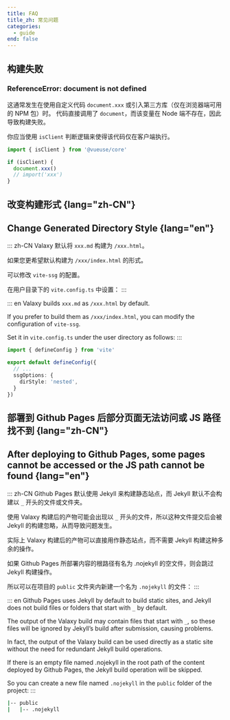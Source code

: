 ```yaml
---
title: FAQ
title_zh: 常见问题
categories:
  - guide
end: false
---
```


## 构建失败

### ReferenceError: document is not defined

这通常发生在使用自定义代码 `document.xxx` 或引入第三方库（仅在浏览器端可用的 NPM 包）时。
代码直接调用了 `document`，而该变量在 Node 端不存在，因此导致构建失败。

你应当使用 `isClient` 判断逻辑来使得该代码仅在客户端执行。

```ts
import { isClient } from '@vueuse/core'

if (isClient) {
  document.xxx()
  // import('xxx')
}
```

## 改变构建形式 {lang="zh-CN"}

## Change Generated Directory Style {lang="en"}

::: zh-CN
Valaxy 默认将 `xxx.md` 构建为 `/xxx.html`。

如果您更希望默认构建为 `/xxx/index.html` 的形式。

可以修改 `vite-ssg` 的配置。

在用户目录下的 `vite.config.ts` 中设置：
:::

::: en
Valaxy builds `xxx.md` as `/xxx.html` by default.

If you prefer to build them as `/xxx/index.html`, you can modify the configuration of `vite-ssg`.

Set it in `vite.config.ts` under the user directory as follows:
:::

```ts [vite.config.ts]
import { defineConfig } from 'vite'

export default defineConfig({
  // ...
  ssgOptions: {
    dirStyle: 'nested',
  }
})
```

## 部署到 Github Pages 后部分页面无法访问或 JS 路径找不到 {lang="zh-CN"}

## After deploying to Github Pages, some pages cannot be accessed or the JS path cannot be found {lang="en"}

::: zh-CN
Github Pages 默认使用 Jekyll 来构建静态站点，而 Jekyll 默认不会构建以 `_` 开头的文件或文件夹。

使用 Valaxy 构建后的产物可能会出现以 `_` 开头的文件，所以这种文件提交后会被 Jekyll 的构建忽略，从而导致问题发生。

实际上 Valaxy 构建后的产物可以直接用作静态站点，而不需要 Jekyll 构建这种多余的操作。

如果 Github Pages 所部署内容的根路径有名为 .nojekyll 的空文件，则会跳过 Jekyll 构建操作。

所以可以在项目的 `public` 文件夹内新建一个名为 `.nojekyll` 的文件：
:::

::: en
Github Pages uses Jekyll by default to build static sites, and Jekyll does not build files or folders that start with `_` by default.

The output of the Valaxy build may contain files that start with `_`, so these files will be ignored by Jekyll’s build after submission, causing problems.

In fact, the output of the Valaxy build can be used directly as a static site without the need for redundant Jekyll build operations.

If there is an empty file named .nojekyll in the root path of the content deployed by Github Pages, the Jekyll build operation will be skipped.

So you can create a new file named `.nojekyll` in the `public` folder of the project:
:::

```bash
|-- public
|   |-- .nojekyll
```
